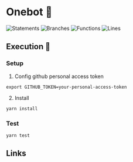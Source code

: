 # Onebot 💯

![Statements](https://img.shields.io/badge/statements-93.46%25-brightgreen.svg?style=flat&logo=jest)
![Branches](https://img.shields.io/badge/branches-67.44%25-red.svg?style=flat&logo=jest)
![Functions](https://img.shields.io/badge/functions-82.97%25-yellow.svg?style=flat&logo=jest)
![Lines](https://img.shields.io/badge/lines-92.61%25-brightgreen.svg?style=flat&logo=jest)

## Execution 🚀

### Setup

1. Config github personal access token

```
export GITHUB_TOKEN=your-personal-access-token
```

2. Install

```
yarn install
```

### Test

```
yarn test
```

## Links
